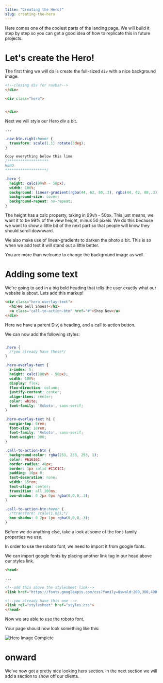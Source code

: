 ```yaml
---
title: "Creating the Hero!"
slug: creating-the-hero
---
```



Here comes one of the coolest parts of the landing page. We will build it step by step so you can get a good idea of how to replicate this in future projects.

# Let's create the Hero!
The first thing we will do is create the full-sized ```div``` with a nice background image.

```HTML
<!--closing div for navbar-->
</div>

<div class="hero">


</div>

```

Next we will style our Hero div a bit.

```css
...

.nav-btn.right:hover {
  transform: scale(1.1) rotate(3deg);
}

Copy everything below this line
/*******************
HERO
*******************/

.hero {
  height: calc(99vh - 50px);
  width: 100%;
  background: linear-gradient(rgba(44, 62, 80,.3), rgba(44, 62, 80,.3)), url('https://images.pexels.com/photos/298863/pexels-photo-298863.jpeg?auto=compress&cs=tinysrgb&dpr=2&h=650&w=940');
  background-size: cover;
  background-repeat: no-repeat;
}
```

The height has a calc property, taking in 99vh - 50px. This just means, we want it to be 99% of the view height, minus 50 pixels. We do this because we want to show a little bit of the next part so that people will know they should scroll downward.

We also make use of linear-gradients to darken the photo a bit. This is so when we add text it will stand out a little better.

You are more than welcome to change the background image as well.

# Adding some text
We're going to add in a big bold heading that tells the user exactly what our website is about. Lets add this markup!

```HTML
<div class="hero-overlay-text">
  <h1>We Sell Shoes!</h1>
  <a class="call-to-action-btn" href="#">Shop Now</a>
</div>

```
Here we have a parent Div, a heading, and a call to action button.

We can now add the following styles:

```CSS

.hero {
  /*you already have these*/
}

.hero-overlay-text {
  z-index: 5;
  height: calc(100vh - 50px);
  width: 100%;
  display: flex;
  flex-direction: column;
  justify-content: center;
  align-items: center;
  color: white;
  font-family: 'Roboto', sans-serif;
}

.hero-overlay-text h1 {
  margin-top: 0rem;
  font-size: 10rem;
  font-family: 'Roboto', sans-serif;
  font-weight: 300;
}

.call-to-action-btn {
  background-color: rgba(253, 253, 253, 1);
  color: #616161;
  border-radius: 40px;
  border: 1px solid #C1C1C1;
  padding: 10px 0;
  text-decoration: none;
  width: 15rem;
  text-align: center;
  transition: all 200ms;
  box-shadow: 0 2px 0px rgba(0,0,0,.3);
}

.call-to-action-btn:hover {
  /*transform: scale(1.02);*/
  box-shadow: 0 2px 1px rgba(0,0,0,.3);
}
```

Before we do anything else, take a look at some of the font-family properties we use.

In order to use the roboto font, we need to import it from google fonts.

We can import google fonts by placing another link tag in our head above our styles link.

```html
<head>

...

<!--add this above the stylesheet link-->
<link href="https://fonts.googleapis.com/css?family=Oswald:200,300,400|Roboto:100,200,300,400" rel="stylesheet">

<!--you already have this one -->
<link rel="stylesheet" href="styles.css">
</head>

```

Now we are able to use the roboto font.

Your page should now look something like this:

![Hero Image Complete](images/hero2.png "Completed hero image")

# onward
We've now got a pretty nice looking hero section. In the next section we will add a section to show off our clients.
